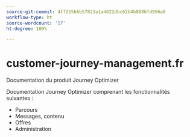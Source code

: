 ```yaml
---
source-git-commit: 4ff255b6b57823a1a4622dbc62b4b8886fd956a0
workflow-type: ht
source-wordcount: '17'
ht-degree: 100%

---
```

# customer-journey-management.fr

Documentation du produit Journey Optimizer

Documentation Journey Optimizer comprenant les fonctionnalités suivantes :

* Parcours
* Messages, contenu
* Offres
* Administration

